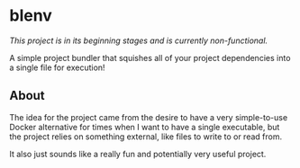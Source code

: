 # blenv

*This project is in its beginning stages and is currently non-functional.*

A simple project bundler that squishes all of your project dependencies into a single file for execution!

## About

The idea for the project came from the desire to have a very simple-to-use Docker alternative for times when I want to have a single executable, but the project relies on something external, like files to write to or read from. 

It also just sounds like a really fun and potentially very useful project. 


